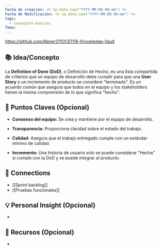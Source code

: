```yaml
---
Fecha de creación: <% tp.date.now("YYYY-MM-DD HH:mm") %>
Fecha de Modificación: <% tp.date.now("YYYY-MM-DD HH:mm") %>
tags:
  - Conceptos-basicos
Tema:
---
```

https://github.com/Abner2111/CE1116-Knowledge-Vault

## 📚 Idea/Concepto 
La **Definition of Done (DoD)**, o Definición de Hecho, es una lista compartida de criterios que un equipo de desarrollo debe cumplir para que una **User Story** o un incremento de producto se considere "terminado". Es un acuerdo común que asegura que todos en el equipo y los stakeholders tienen la misma comprensión de lo que significa "hecho".

## 📌 Puntos Claves (Opcional)
- **Consenso del equipo:** Se crea y mantiene por el equipo de desarrollo.
    
- **Transparencia:** Proporciona claridad sobre el estado del trabajo.
    
- **Calidad:** Asegura que el trabajo entregado cumple con un estándar mínimo de calidad.
    
- **Incremento:** Una historia de usuario solo se puede considerar "Hecha" si cumple con la DoD y se puede integrar al producto.

## 🔗 Connections
- [[Sprint backlog]]
- [[Pruebas funcionales]]

## 💡 Personal Insight (Opcional)
- 
## 🧾 Recursos (Opcional)
- 